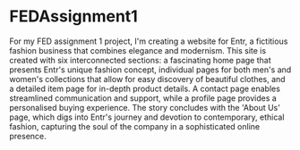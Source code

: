 # FEDAssignment1
For my FED assignment 1 project, I'm creating a website for Entr, a fictitious fashion business that combines elegance and modernism. This site is created with six interconnected sections: a fascinating home page that presents Entr's unique fashion concept, individual pages for both men's and women's collections that allow for easy discovery of beautiful clothes, and a detailed item page for in-depth product details. A contact page enables streamlined communication and support, while a profile page provides a personalised buying experience. The story concludes with the 'About Us' page, which digs into Entr's journey and devotion to contemporary, ethical fashion, capturing the soul of the company in a sophisticated online presence.


